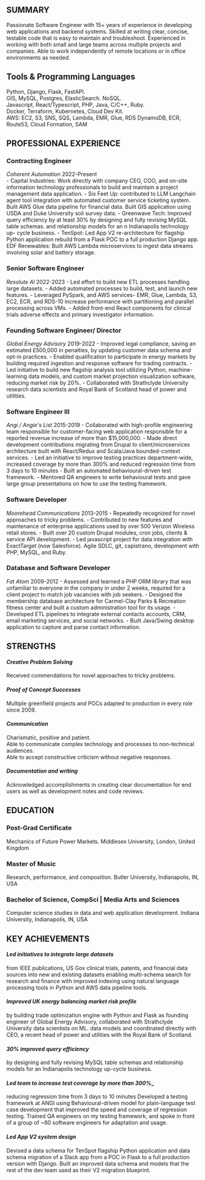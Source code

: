 ## SUMMARY

Passionate Software Engineer with 15+ years of experience in developing web applications and backend systems. Skilled at writing clear, concise, testable code that is easy to maintain and troubleshoot. Experienced in working with both small and large teams across multiple projects and companies. Able to work independently of remote locations or in office environments as needed.  

## Tools & Programming Languages
Python, Django, Flask, FastAPI.  
GIS, MySQL, Postgres, ElasticSearch. NoSQL.  
Javascript, React/Typescript, PHP, Java, C/C++, Ruby.  
Docker, Terraform, Kubernetes, Cloud Dev Kit.  
AWS: EC2, S3, SNS, SQS, Lambda, EMR, Glue, RDS DynamoDB, ECR, Route53, Cloud Formation, SAM  

## PROFESSIONAL EXPERIENCE 

### Contracting Engineer 
_Coherent Automation_  2022-Present  
    - Capital Industries: Work directly with company CEO, COO, and on-site information technology professionals to build and maintain a project management data application. 
    - Six Feet Up: contributed to LLM Langchain agent tool integration with automated customer service ticketing system. Built AWS Glue data pipeline for financial data. Built GIS application using USDA and Duke University soil survey data. 
    - Greenwave Tech: Improved query efficiency by at least 30% by designing and fully revising MySQL table schemas. and relationship models for an n Indianapolis technology up- cycle business. 
    - TenSpot: Led App V2 re-architecture for flagship Python application rebuild from a Flask POC to a full production Django app. EDF Renewables: Built AWS Lambda microservices to ingest data streams involving solar and battery storage.
    
### Senior Software Engineer
_Resolute Al_  2022-2023
    - Led effort to build new ETL processes handling large datasets. 
    - Added automated processes to build, test, and launch new features. 
    - Leveraged PySpark, and AWS services- EMR, Glue, Lambda, S3, EC2, ECR, and RDS-10 increase performance with partitioning and parallel processing across VMs. 
    - Added front-end React components for clinical trials adverse effects and primary investigator information. 
    
### Founding Software Engineer/ Director
_Global Energy Advisory_  2019-2022 
    - Improved legal compliance, saving an estimated £500,000 in penalties, by updating customer data schema and opt-in practices. 
    - Enabled qualification to participate in energy markets by building required ingestion and response software for trading contracts. 
    - Led initiative to build new flagship analysis tool utilizing Python, machine-learning data models, and custom market projection visualization software, reducing market risk by 20%.
    - Collaborated with Strathclyde University research data scientists and Royal Bank of Scotland head of power and utilities.
    
### Software Engineer III 
_Angi / Angie's List_  2015-2019 
    - Collaborated with high-profile engineering team responsible for customer-facing web application responsible for a reported revenue increase of more than $15,000,000.
    - Made direct development contributions migrating from Drupal to client/microservices architecture built with React/Redux and Scala/Java bounded-context services. 
    - Led an initiative to improve testing practices department-wide, increased coverage by more than 300% and reduced regression time from 3 days to 10 minutes
    - Built an automated behavioural-driven test framework. 
    - Mentored QA engineers to write behavioural tests and gave large group presentations on how to use the testing framework. 

### Software Developer 
_Moorehead Communications_  2013-2015
    - Repeatedly recognized for novel approaches to tricky problems. 
    - Contributed to new features and maintenance of enterprise applications used by over 500 Verizon Wireless retail stores. 
    - Built over 20 custom Drupal modules, cron jobs, clients & service API development. 
    - Led javascript project for data integration with ExactTarget (now Salesforce). Agile SDLC, git, capistrano, development with PHP, MySQL, and Ruby. 
    
### Database and Software Developer 
_Fat Atom_  2009-2012 
    - Assessed and learned a PHP ORM library that was unfamiliar to everyone in the company in under 2 weeks, required for a client project to match job vacancies with job seekers. 
    - Designed the membership database architecture for Carmel-Clay Parks & Recreation fitness center and built a custom administration tool for its usage. 
    - Developed ETL pipelines to integrate external contacts accounts, CRM, email marketing services, and social networks. 
    - Built Java/Swing desktop application to capture and parse contact information. 
    
 
## STRENGTHS
#### _Creative Problem Solving_  
Received commendations for novel approaches to tricky problems.  
#### _Proof of Concept Successes_  
Multiple greenfield projects and POCs adapted to production in every role since 2009.  
#### _Communication_
Charismatic, positive and patient.  
Able to communicate complex technology and processes to non-technical audiences.  
Able to accept constructive criticism without negative responses.  
#### _Documentation and writing_  
Acknowledged accomplishments in creating clear documentation for end users as well as development notes and code reviews.  


## EDUCATION 

### Post-Grad Certificate
Mechanics of Future Power Markets. 
Middlesex University, London, United Kingdom 

### Master of Music
Research, performance, and composition.
Butler University, Indianapolis, IN, USA

### Bachelor of Science, CompSci | Media Arts and Sciences 
Computer science studies in data and web application development.
Indiana University, Indianapolis, IN, USA


## KEY ACHIEVEMENTS 
#### _Led initiatives to integrate large datasets_  
from IEEE publications, US Gov clinical trials, patents, and financial data sources into new and existing datasets enabling multi-schema search for research and finance with improved indexing using natural language processing tools in Python and AWS data pipeline tools.  

#### _Improved UK energy balancing market risk profile_  
by building trade optimization engine with Python and Flask as founding engineer of Global Energy Advisory, collaborated with Strathclyde University data scientists on ML. data models and coordinated directly with CEO, a recent head of power and utilities with the Royal Bank of Scotland.

#### _30% improved query efficiency_  
by designing and fully revising MySQL table schemas and relationship models for an Indianapolis technology up-cycle business.  

#### _Led team to increase test coverage by more than 300%__  
reducing regression time from 3 days to 10 minutes Developed a testing framework at ANGI using Behavioural-driven model for plain-language test case development that improved the speed and coverage of regression testing. Trained QA engineers on my testing framework, and spoke in front of a group of ~80 software engineers for adaptation and usage.  

#### _Led App V2 system design_  
Devised a data schema for TenSpot flagship Python application and data schema migration of a Slack app from a POC in Flask to a full production version with Django. Built an improved data schema and models that the rest of the dev team used as their V2 migration blueprint.  



